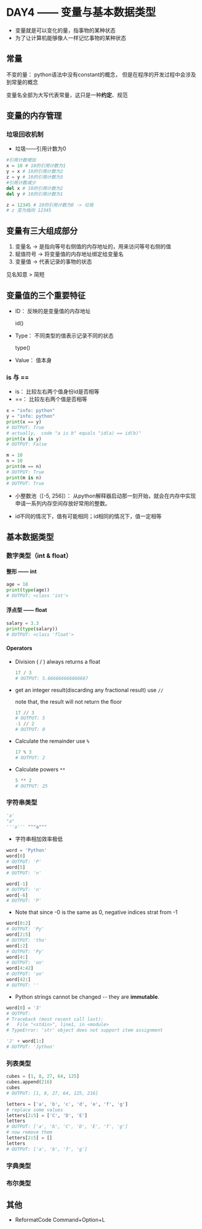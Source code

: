 # DAY4 —— 变量与基本数据类型

* 变量就是可以变化的量，指事物的某种状态
* 为了让计算机能够像人一样记忆事物的某种状态

## 常量

不变的量： python语法中没有constant的概念， 但是在程序的开发过程中会涉及到常量的概念

变量名全部为大写代表常量，这只是一种**约定**、规范

## 变量的内存管理

### 垃圾回收机制

* 垃圾——引用计数为0

```python
#引用计数增加
x = 10 # 10的引用计数为1
y = x # 10的引用计数为2
z = y # 10的引用计数为3
#引用计数减少
del x # 10的引用计数为2
del y # 10的引用计数为1

z = 12345 # 10的引用计数为0 -> 垃圾
# z 变为指向 12345
```

## 变量有三大组成部分

1. 变量名 -> 是指向等号右侧值的内存地址的，用来访问等号右侧的值
2. 赋值符号 -> 将变量值的内存地址绑定给变量名
3. 变量值 -> 代表记录的事物的状态

见名知意 > 简短

## 变量值的三个重要特征

* ID： 反映的是变量值的内存地址

  id()

* Type： 不同类型的值表示记录不同的状态

  type()

* Value： 值本身

### is 与 ==

* is： 比较左右两个值身份id是否相等
* ==： 比较左右两个值是否相等

```python
x = "info: python"
y = "info: python"
print(x == y)
# OUTPUT: True
# actually,  code "a is b" equals "id(a) == id(b)"
print(x is y)
# OUTPUT: False

m = 10
n = 10
print(m == n)
# OUTPUT: True
print(m is n)
# OUTPUT: True
```

* 小整数池（[-5, 256]）： 从python解释器启动那一刻开始，就会在内存中实现申请一系列内存空间存放好常用的整数。

* id不同的情况下，值有可能相同；id相同的情况下，值一定相等

## 基本数据类型

### 数字类型（int & float）

#### 整形 —— int

```python
age = 18
print(type(age))
# OUTPUT: <class 'int'>
```

#### 浮点型 —— float

```python
salary = 3.3
print(type(salary))
# OUTPUT: <class 'float'>
```

#### Operators

* Division ( / ) always returns a float

  ```python
  17 / 3
  # OUTPUT: 5.666666666666667
  ```

* get an integer result(discarding any fractional result) use ``//``

  note that, the result will not return the floor

  ```python
  17 // 3
  # OUTPUT: 5
  -1 // 2
  # OUTPUT: 0
  ```

* Calculate the remainder use ``%``

  ```python
  17 % 3
  # OUTPUT: 2
  ```

* Calculate powers ``**``

  ```python
  5 ** 2
  # OUTPUT: 25
  ```

### 字符串类型

```python
'a'
"a"
'''a''' """a"""
```

* 字符串相加效率极低

```python
word = 'Python'
word[0]
# OUTPUT: 'P'
word[5]
# OUTPUT: 'n'

word[-1]
# OUTPUT: 'n'
word[-6]
# OUTPUT: 'P'
```

* Note that since -0 is the same as 0, negative indices strat from -1

```python
word[0:2]
# OUTPUT: 'Py'
word[2:5]
# OUTPUT: 'tho'
word[:2]
# OUTPUT: 'Py'
word[4:]
# OUTPUT: 'on'
word[4:42]
# OUTPUT: 'on'
word[42:]
# OUTPUT: ''
```

* Python strings cannot be changed -- they are **immutable**.

```python
word[0] = 'J'
# OUTPUT: 
# Traceback (most recent call last):
# 	File "<stdin>", line1, in <module>
# TypeError: 'str' object does not support item assignment

'J' + word[1:]
# OUTPUT: 'Jython'
```

### 列表类型

 ```python
cubes = [1, 8, 27, 64, 125]
cubes.append(216)
cubes
# OUTPUT: [1, 8, 27, 64, 125, 216]
 ```



````python
letters = ['a', 'b', 'c', 'd', 'e', 'f', 'g']
# replace some values
letters[2:5] = ['C', 'D', 'E']
letters
# OUTPUT: ['a', 'b', 'C', 'D', 'E', 'f', 'g']
# now remove them
letters[2:5] = []
letters
# OUTPUT: ['a', 'b', 'f', 'g']
````

### 字典类型

### 布尔类型

## 其他

* ReformatCode Command+Option+L

